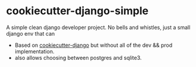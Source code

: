 # cookiecutter-django-simple
A simple clean django developer project. No bells and whistles, just a small django env that can

- Based on [cookiecutter-django](https://github.com/cookiecutter/cookiecutter-django) but without all of the dev && prod implementation.
- also allows choosing between postgres and sqlite3.
